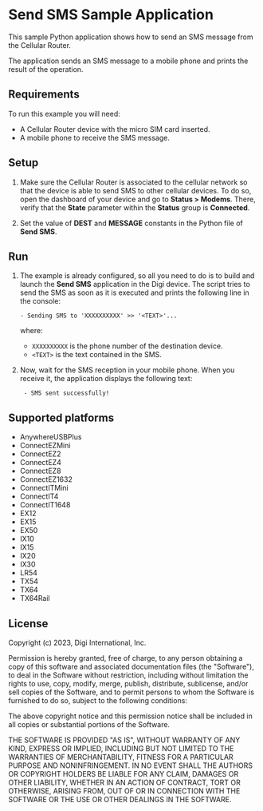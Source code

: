 Send SMS Sample Application
===========================

This sample Python application shows how to send an SMS message from the
Cellular Router.

The application sends an SMS message to a mobile phone and prints the result
of the operation.

Requirements
------------
To run this example you will need:

* A Cellular Router device with the micro SIM card inserted.
* A mobile phone to receive the SMS message.

Setup
-----
1. Make sure the Cellular Router is associated to the cellular network so that
   the device is able to send SMS to other cellular devices. To do so, open the
   dashboard of your device and go to **Status > Modems**. There, verify that
   the **State** parameter within the **Status** group is **Connected**.

2. Set the value of **DEST** and **MESSAGE** constants in the Python file of
   **Send SMS**.

Run
---
1. The example is already configured, so all you need to do is to build and
   launch the **Send SMS** application in the Digi device. The script tries to
   send the SMS as soon as it is executed and prints the following line in the
   console:
   
       - Sending SMS to 'XXXXXXXXXX' >> '<TEXT>'...
   
   where:
   
   - `XXXXXXXXXX` is the phone number of the destination device.
   - `<TEXT>` is the text contained in the SMS.

2. Now, wait for the SMS reception in your mobile phone. When you receive it,
   the application displays the following text:
   
        - SMS sent successfully!

Supported platforms
-------------------
* AnywhereUSBPlus
* ConnectEZMini
* ConnectEZ2
* ConnectEZ4
* ConnectEZ8
* ConnectEZ1632
* ConnectITMini
* ConnectIT4
* ConnectIT1648
* EX12
* EX15
* EX50
* IX10
* IX15
* IX20
* IX30
* LR54
* TX54
* TX64
* TX64Rail

License
-------
Copyright (c) 2023, Digi International, Inc.

Permission is hereby granted, free of charge, to any person obtaining a copy
of this software and associated documentation files (the "Software"), to deal
in the Software without restriction, including without limitation the rights
to use, copy, modify, merge, publish, distribute, sublicense, and/or sell
copies of the Software, and to permit persons to whom the Software is
furnished to do so, subject to the following conditions:

The above copyright notice and this permission notice shall be included in all
copies or substantial portions of the Software.

THE SOFTWARE IS PROVIDED "AS IS", WITHOUT WARRANTY OF ANY KIND, EXPRESS OR
IMPLIED, INCLUDING BUT NOT LIMITED TO THE WARRANTIES OF MERCHANTABILITY,
FITNESS FOR A PARTICULAR PURPOSE AND NONINFRINGEMENT. IN NO EVENT SHALL THE
AUTHORS OR COPYRIGHT HOLDERS BE LIABLE FOR ANY CLAIM, DAMAGES OR OTHER
LIABILITY, WHETHER IN AN ACTION OF CONTRACT, TORT OR OTHERWISE, ARISING FROM,
OUT OF OR IN CONNECTION WITH THE SOFTWARE OR THE USE OR OTHER DEALINGS IN THE
SOFTWARE.
